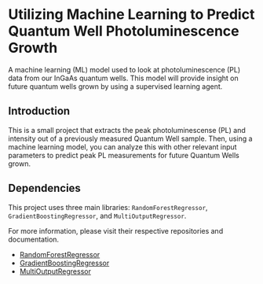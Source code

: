 # Utilizing Machine Learning to Predict Quantum Well Photoluminescence Growth
A machine learning (ML) model used to look at photoluminescence (PL) data from our InGaAs quantum wells. This model will provide insight on future quantum wells grown by using a supervised learning agent.

## Introduction
This is a small project that extracts the peak photoluminescense (PL) and intensity out of a previously measured Quantum Well sample. Then, using a machine learning model, you can analyze this with other relevant input parameters to predict peak PL measurements for future Quantum Wells grown.

## Dependencies 
This project uses three main libraries: `RandomForestRegressor`, `GradientBoostingRegressor`, and `MultiOutputRegressor`.

For more information, please visit their respective repositories and documentation.
- [RandomForestRegressor](https://scikit-learn.org/stable/modules/generated/sklearn.ensemble.RandomForestRegressor.html)
- [GradientBoostingRegressor](https://scikit-learn.org/stable/modules/generated/sklearn.ensemble.GradientBoostingRegressor.html)
- [MultiOutputRegressor](https://scikit-learn.org/stable/modules/generated/sklearn.multioutput.MultiOutputRegressor.html)


